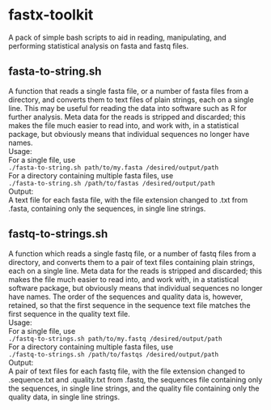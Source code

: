 fastx-toolkit
=============

A pack of simple bash scripts to aid in reading, manipulating, and performing statistical analysis on fasta and fastq files.  

fasta-to-string.sh  
------------------  
A function that reads a single fasta file, or a number of fasta files from a directory, and converts them to text files of plain strings, each on a single line. This may be useful for reading the data into software such as R for further analysis. Meta data for the reads is stripped and discarded; this makes the file much easier to read into, and work with, in a statistical package, but obviously means that individual sequences no longer have names.  
Usage:  
For a single file, use  
`./fasta-to-string.sh path/to/my.fasta /desired/output/path`  
For a directory containing multiple fasta files, use  
`./fasta-to-string.sh /path/to/fastas /desired/output/path`  
Output:  
A text file for each fasta file, with the file extension changed to .txt from .fasta, containing only the sequences, in single line strings.  
  
fastq-to-strings.sh  
-------------------  
A function which reads a single fastq file, or a number of fastq files from a directory, and converts them to a pair of text files containing plain strings, each on a single line. Meta data for the reads is stripped and discarded; this makes the file much easier to read into, and work with, in a statistical software package, but obviously means that individual sequences no longer have names. The order of the sequences and quality data is, however, retained, so that the first sequence in the sequence text file matches the first sequence in the quality text file.  
Usage:  
For a single file, use  
`./fastq-to-strings.sh path/to/my.fastq /desired/output/path`  
For a directory containing multiple fasta files, use  
`./fastq-to-strings.sh /path/to/fastqs /desired/output/path`  
Output:  
A pair of text files for each fastq file, with the file extension changed to .sequence.txt and .quality.txt from .fastq, the sequences file containing only the sequences, in single line strings, and the quality file containing only the quality data, in single line strings.  
